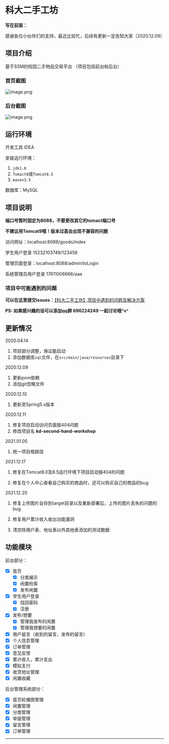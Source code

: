 # 科大二手工坊


**写在前面：**

感谢各位小伙伴们的支持，最近比较忙，后续有更新一定告知大家（2020.12.09）

## 项目介绍

基于SSM的校园二手物品交易平台
（项目包括前台和后台）


### 首页截图

![image.png](https://s2.loli.net/2021/12/18/pT2a8w1PgmKlQUk.png)

### 后台截图

![image.png](https://s2.loli.net/2021/12/18/aehXmsMySWorbZI.png)

## 运行环境

开发工具 IDEA

安装运行环境：

1. `jdk1.8` 
2. `Tomact8`或`Tomcat8.5`
3. `maven3.5`

数据库：MySQL 


## 项目说明

**端口号暂时固定为8088，不要更改其它的tomact端口号**

**不建议用Tomcat9哦！版本过高会出现不兼容的问题**

访问网址：localhost:8088/goods/index

学生用户登录 15232103749/123456

管理页面登录：localhost:8088/admin/toLogin

系统管理员用户登录  17611006666/aaa

### 项目中可能遇到的问题

**可以在这里提交issues：**[【科大二手工坊】项目中遇到的问题及解决方案](https://github.com/lvr1997/kd-second-hand-workshop/issues/19)

**PS: 如果感兴趣的话可以添加qq群 696224249 一起讨论哦^v^**

## 更新情况

2020.04.14 
1. 项目部分调整，保证能启动
2. 添加数据库`sql`文件，在`src/main/java/resources`目录下

2020.12.09

1. 更新pom依赖
2. 添加git忽略文件

2020.12.10

1. 更新至Spring5.x版本 

2020.12.11

1. 修复项目启动访问页面报404问题
2. 修改项目名 **kd-second-hand-workshop**

2021.01.05

1. 统一项目根路径

2021.12.17

1. 修复在Tomcat8.0及8.5运行环境下项目启动报404的问题

2. 修复在个人中心查看自己购买的商品时，还可以购买自己的商品的bug

2021.12.20

1. 修复上传图片会存到target目录以及重新部署后，上传的图片丢失的问题的bug

2. 修复用户累计收入收出功能漏洞

3. 清空除用户表、地址表以外其他表添加的测试数据


## 功能模块

前台部分：
- [x] 首页
    - [x] 分类展示
    - [x] 闲置检索
    - [x] 发布闲置
- [x] 学生用户登录
    - [x] 找回密码
    - [x] 注册
- [x] 发布/想要
    - [x] 管理我发布的闲置
    - [x] 管理我想要的闲置    
- [x] 用户留言（收到的留言，发布的留言）
- [x] 个人信息管理
- [x] 订单管理
- [x] 意见反馈
- [x] 累计收入，累计支出
- [x] 模拟支付
- [x] 收货地址管理
- [x] 闲置收藏

后台管理系统部分：

- [x] 首页轮播图管理
- [x] 闲置管理
- [x] 分类管理
- [x] 举报管理
- [x] 留言管理
- [x] 订单管理

****
